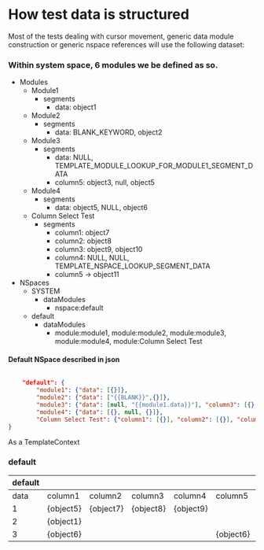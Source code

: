 # How test data is structured

Most of the tests dealing with cursor movement, generic data module construction or generic nspace references will use the following dataset:

### Within system space, 6 modules we be defined as so.

* Modules
  * Module1
    * segments
      * data: object1
  * Module2
    * segments
      * data: BLANK_KEYWORD, object2    
  * Module3
    * segments
      * data: NULL, TEMPLATE_MODULE_LOOKUP_FOR_MODULE1_SEGMENT_DATA
      * column5: object3, null, object5
  * Module4
    * segments
      * data: object5, NULL, object6    
  * Column Select Test
    * segments
      * column1: object7
      * column2: object8
      * column3: object9, object10
      * column4: NULL, NULL, TEMPLATE_NSPACE_LOOKUP_SEGMENT_DATA
      * column5 -> object11
* NSpaces
  * SYSTEM
    * dataModules 
      * nspace:default
  * default
    * dataModules
      * module:module1, module:module2, module:module3, module:module4, module:Column Select Test


#### Default NSpace described in json

``` json

    "default": {
        "module1": {"data": [{}]},
        "module2": {"data": ["{{BLANK}}",{}]},
        "module3": {"data": [null, "{{module1.data}}"], "column3": [{}, {}, "{{BLANK}}"], "column5": ["{}", null, "{}"]},
        "module4": {"data": [{}, null, {}]},   
        "Column Select Test": {"column1": [{}], "column2": [{}], "column3": [{}, {}], "column4":[null, null, "{{data}}"], "column5": [{}]}
}

```

As a TemplateContext

### default


default| | | | | | |
---|---|---|---|---|---|---
 |data|column1|column2|column3|column4|column5
1|{object5}|{object7}|{object8}|{object9}| |{object11}
2|{object1}|
3|{object6}| | | |{object6}|{object4}
